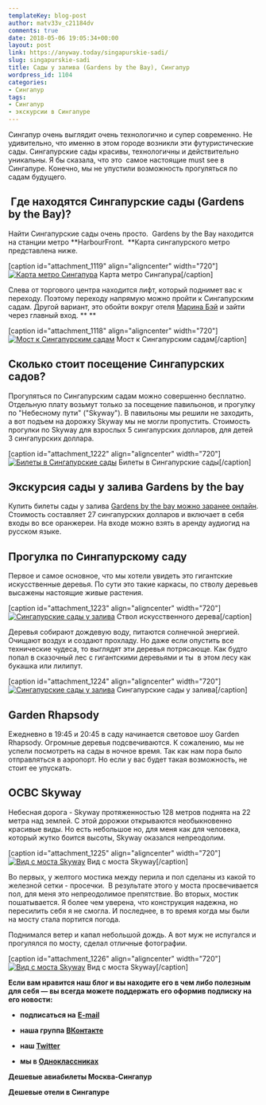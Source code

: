 ```yaml
---
templateKey: blog-post
author: matv33v_c21184dv
comments: true
date: 2018-05-06 19:05:34+00:00
layout: post
link: https://anyway.today/singapurskie-sadi/
slug: singapurskie-sadi
title: Сады у залива (Gardens by the Bay), Сингапур
wordpress_id: 1104
categories:
- Сингапур
tags:
- Сингапур
- экскурсии в Сингапуре
---
```


Сингапур очень выглядит очень технологично и супер современно. Не удивительно, что именно в этом городе возникли эти футуристические сады. Сингапурские сады красивы, технологичны и действительно уникальны. Я бы сказала, что это  самое настоящие must see в Сингапуре. Конечно, мы не упустили возможность прогуляться по садам будущего.


<!-- more -->


##  Где находятся Сингапурские сады (Gardens by the Bay)?


Найти Сингапурские сады очень просто.  Gardens by the Bay находится на станции метро **HarbourFront.  **Карта сингапурского метро представлена ниже.

[caption id="attachment_1119" align="aligncenter" width="720"][![Карта метро Сингапура](http://anyway.today/wp-content/uploads/2015/06/singapur-metro-map.jpg)](http://anyway.today/wp-content/uploads/2015/06/singapur-metro-map.jpg) Карта метро Сингапура[/caption]

Слева от торгового центра находится лифт, который поднимет вас к переходу. Поэтому переходу напрямую можно пройти к Сингапурским садам. Другой вариант, это обойти вокруг отеля [Марина Бэй](http://anyway.today/ekskursiya-na-marina-bei-sands-v-singapure) и зайти через главный вход. **
**

[caption id="attachment_1118" align="aligncenter" width="720"][![Мост к Сингапурским садам](http://anyway.today/wp-content/uploads/2015/06/MG_7389.jpg)](http://anyway.today/wp-content/uploads/2015/06/MG_7389.jpg) Мост к Сингапурским садам[/caption]


## Сколько стоит посещение Сингапурских садов?




Прогуляться по Сингапурским садам можно совершенно бесплатно. Отдельную плату возьмут только за посещение павильонов, и прогулку по "Небесному пути" ("Skyway"). В павильоны мы решили не заходить, а вот подъем на дорожку Skyway мы не могли пропустить. Стоимость прогулки по Skyway для взрослых 5 сингапурских долларов, для детей 3 сингапурских доллара.




[caption id="attachment_1222" align="aligncenter" width="720"][![Билеты в Сингапурские сады](http://anyway.today/wp-content/uploads/2015/06/singapur-garden.jpg)](http://anyway.today/wp-content/uploads/2015/06/singapur-garden.jpg) Билеты в Сингапурские сады[/caption]


## Экскурсия сады у залива Gardens by the bay




Купить билеты сады у залива [Gardens by the bay можно заранее онлайн](https://c21.travelpayouts.com/click?shmarker=14510&promo_id=656&source_type=customlink&type=click&custom_url=https%3A%2F%2Fwww.sputnik8.com%2Fru%2Fsingapore%2Factivities%2F18206-sady-u-zaliva-gardens-by-the-bay). Стоимость составляет 27 сингапурских долларов и включает в себя входы во все оранжереи. На входе можно взять в аренду аудиогид на русском языке.





## Прогулка по Сингапурскому саду




Первое и самое основное, что мы хотели увидеть это гигантские искусственные деревья. По сути это такие каркасы, по стволу деревьев высажены настоящие живые растения.




[caption id="attachment_1223" align="aligncenter" width="720"][![Сингапурские сады у залива](http://anyway.today/wp-content/uploads/2015/06/IMG_7509.jpg)](http://anyway.today/wp-content/uploads/2015/06/IMG_7509.jpg) Ствол искусственного дерева[/caption]


Деревья собирают дождевую воду, питаются солнечной энергией. Очищают воздух и создают прохладу. Но даже если опустить все технические чудеса, то выглядят эти деревья потрясающе. Как будто  попал в сказочный лес с гигантскими деревьями и ты  в этом лесу как букашка или лилипут.




[caption id="attachment_1224" align="aligncenter" width="720"][![Сингапурские сады у залива](http://anyway.today/wp-content/uploads/2015/06/IMG_7537.jpg)](http://anyway.today/wp-content/uploads/2015/06/IMG_7537.jpg) Сингапурские сады у залива[/caption]


## Garden Rhapsody




Ежедневно в 19:45 и 20:45 в саду начинается световое шоу Garden Rhapsody. Огромные деревья подсвечиваются. К сожалению, мы не успели посмотреть на сады в ночное время. Так как нам пора было отправляться в аэропорт. Но если у вас будет такая возможность, не стоит ее упускать. 





## OCBC Skyway




Небесная дорога - Skyway протяженностью 128 метров поднята на 22 метра над землей. С этой дорожки открываются необыкновенно красивые виды. Но есть небольшое но, для меня как для человека, который жутко боится высоты, Skyway оказался непреодолим. 




[caption id="attachment_1225" align="aligncenter" width="720"][![Вид с моста Skyway](http://anyway.today/wp-content/uploads/2015/06/MG_7520.jpg)](http://anyway.today/wp-content/uploads/2015/06/MG_7520.jpg) Вид с моста Skyway[/caption]


Во первых, у желтого мостика между перила и пол сделаны из какой то железной сетки - просечки.  В результате этого у моста просвечивается пол, для меня это непреодолимое препятствие. Во вторых, мостик пошатывается. Я более чем уверена, что конструкция надежна, но пересилить себя я не смогла. И последнее, в то время когда мы были на мосту стала портится погода.

Поднимался ветер и капал небольшой дождь. А вот муж не испугался и прогулялся по мосту, сделал отличные фотографии.  




[caption id="attachment_1226" align="aligncenter" width="720"][![Вид с моста Skyway](http://anyway.today/wp-content/uploads/2015/06/MG_7547.jpg)](http://anyway.today/wp-content/uploads/2015/06/MG_7547.jpg) Вид с моста Skyway[/caption]

**Если вам нравится наш блог и вы находите его в чем либо полезным для себя — вы всегда можете поддержать его оформив подписку на его новости:**



 	
  * **подписаться на** [**E-mail**](https://feedburner.google.com/fb/a/mailverify?uri=Anywaytoday&amp;loc=en_US)

 	
  * **наша группа** [**ВКонтакте**](http://vk.com/public90452188)

 	
  * **наш [Twitter](https://twitter.com/TodayAnyway)**

 	
  * **мы в [Одноклассниках](http://ok.ru/group/54402107244544)**


**Дешевые авиабилеты Москва-Сингапур**


**Дешевые отели в Сингапуре**

